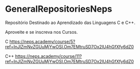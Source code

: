 # GeneralRepositoriesNeps
Repositório Destinado ao Aprendizado das Linguagens C e C++.

Aproveite e se inscreva nos Cursos.

C
https://neps.academy/course/5?ref=InJlZmNvZGUuMjYwOSI.Om7EMtruSD7Ox2lU4hGfXfy6dZ0

C++
https://neps.academy/course/11?ref=InJlZmNvZGUuMjYwOSI.Om7EMtruSD7Ox2lU4hGfXfy6dZ0
